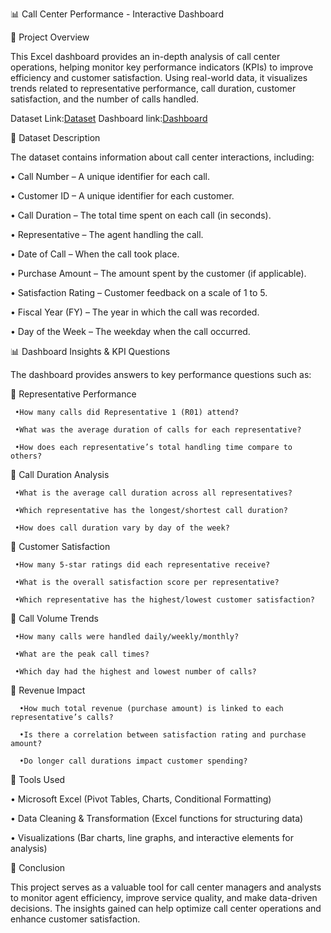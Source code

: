 📊 Call Center Performance - Interactive  Dashboard

📌 Project Overview

This Excel dashboard provides an in-depth analysis of call center operations, helping monitor key performance indicators (KPIs) to improve efficiency and customer satisfaction. Using real-world data, it visualizes trends related to representative performance, call duration, customer satisfaction, and the number of calls handled.

Dataset Link:<a href="https://github.com/Aseenasafan/Data-Analysis-Dashboard/blob/main/data-excel-portfolio-project%20on%20call%20centre%20report.xlsx">Dataset</a>
Dashboard link:<a href="https://github.com/Aseenasafan/Data-Analysis-Dashboard/blob/main/Screenshot%202025-01-29%20224930.png">Dashboard</a>


📂 Dataset Description

The dataset contains information about call center interactions, including:

•	Call Number – A unique identifier for each call.

•	Customer ID – A unique identifier for each customer.

•	Call Duration – The total time spent on each call (in seconds).

•	Representative – The agent handling the call.

•	Date of Call – When the call took place.

•	Purchase Amount – The amount spent by the customer (if applicable).

•	Satisfaction Rating – Customer feedback on a scale of 1 to 5.

•	Fiscal Year (FY) – The year in which the call was recorded.

•	Day of the Week – The weekday when the call occurred.

📊 Dashboard Insights & KPI Questions

The dashboard provides answers to key performance questions such as:

🔹 Representative Performance

     •How many calls did Representative 1 (R01) attend?

     •What was the average duration of calls for each representative?

     •How does each representative’s total handling time compare to others?
     
🔹 Call Duration Analysis

     •What is the average call duration across all representatives?

     •Which representative has the longest/shortest call duration?

     •How does call duration vary by day of the week?

🔹 Customer Satisfaction

     •How many 5-star ratings did each representative receive?

     •What is the overall satisfaction score per representative?

     •Which representative has the highest/lowest customer satisfaction?

🔹 Call Volume Trends

     •How many calls were handled daily/weekly/monthly?

     •What are the peak call times?

     •Which day had the highest and lowest number of calls?

🔹 Revenue Impact

      •How much total revenue (purchase amount) is linked to each representative’s calls?

      •Is there a correlation between satisfaction rating and purchase amount?

      •Do longer call durations impact customer spending?



🔧 Tools Used

•	Microsoft Excel (Pivot Tables, Charts, Conditional Formatting)

•	Data Cleaning & Transformation (Excel functions for structuring data)

•	Visualizations (Bar charts, line graphs, and interactive elements for analysis)


📌 Conclusion

This project serves as a valuable tool for call center managers and analysts to monitor agent efficiency, improve service quality, and make data-driven decisions. The insights gained can help optimize call center operations and enhance customer satisfaction.
